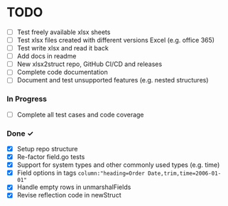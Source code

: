 # TODO

- [ ] Test freely available xlsx sheets
- [ ] Test xlsx files created with different versions Excel (e.g. office 365)
- [ ] Test write xlsx and read it back
- [ ] Add docs in readme
- [ ] New xlsx2struct repo, GitHub CI/CD and releases
- [ ] Complete code documentation
- [ ] Document and test unsupported features (e.g. nested structures)

### In Progress

- [ ] Complete all test cases and code coverage

### Done ✓

- [x] Setup repo structure
- [x] Re-factor field.go tests
- [x] Support for system types and other commonly used types (e.g. time)
- [x] Field options in tags `column:"heading=Order Date,trim,time=2006-01-01"`
- [x] Handle empty rows in unmarshalFields
- [x] Revise reflection code in newStruct

